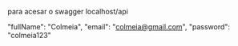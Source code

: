 para acesar o swagger
localhost/api

  "fullName": "Colmeia",
  "email": "colmeia@gmail.com",
  "password": "colmeia123"